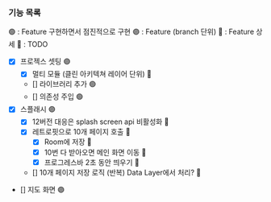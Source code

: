 ### 기능 목록
🟢 : Feature 구현하면서 점진적으로 구현
🟣 : Feature (branch 단위)
🔹 : Feature 상세
🤔 : TODO
- [x] 프로젝스 셋팅 🟣
  - [x] 멀티 모듈 (클린 아키텍쳐 레이어 단위) 🔹
  - [] 라이브러리 추가 🟢
  - [] 의존성 주입 🟢
- [x] 스플래시 🟣
    - [x] 12버전 대응은 splash screen api 비활성화 🔹
    - [x] 레트로핏으로 10개 페이지 호출 🔹
        - [x] Room에 저장 🔹
        - [x] 10번 다 받아오면 메인 화면 이동 🔹
        - [x] 프로그레스바 2초 동안 띄우기 🔹
    - [] 10개 페이지 저장 로직 (반복) Data Layer에서 처리? 🤔
- [] 지도 화면 🟣